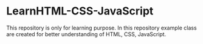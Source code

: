 # LearnHTML-CSS-JavaScript
This repository is only for learning purpose.
In this repository example class are created for better understanding of HTML, CSS, JavaScript.
